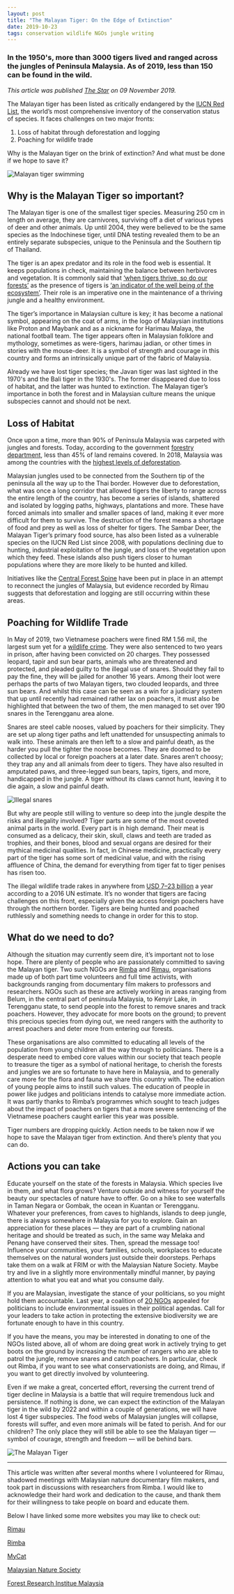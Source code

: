 ```yaml
---
layout: post
title: "The Malayan Tiger: On the Edge of Extinction"
date: 2019-10-23
tags: conservation wildlife NGOs jungle writing
---
```

### In the 1950's, more than **3000** tigers lived and ranged across the jungles of Peninsula Malaysia. As of 2019, less than **150** can be found in the wild.

*This article was published [The Star](https://www.thestar.com.my/opinion/letters/2019/11/09/on-the-brink-of-extinction) on 09 November 2019.* 

The Malayan tiger has been listed as critically endangered by the [IUCN Red List](http://www.wwf.org.my/?19945/The-Malayan-tiger-is-officially-Critically-Endangered), the world’s most comprehensive inventory of the conservation status of species. It faces challenges on two major fronts:

1. Loss of habitat through deforestation and logging
2. Poaching for wildlife trade

Why is the Malayan tiger on the brink of extinction? And what must be done if we hope to save it?

![Malayan tiger swimming](/assets/img/malayan-tiger-1.png)

## Why is the Malayan Tiger so important?

The Malayan tiger is one of the smallest tiger species. Measuring 250 cm in length on average, they are carnivores, surviving off a diet of various types of deer and other animals. Up until 2004, they were believed to be the same species as the Indochinese tiger, until DNA testing revealed them to be an entirely separate subspecies, unique to the Peninsula and the Southern tip of Thailand.

The tiger is an apex predator and its role in the food web is essential. It keeps populations in check, maintaining the balance between herbivores and vegetation. It is commonly said that [‘when tigers thrive, so do our forests’](https://www.youtube.com/watch?v=gg-XWADEpWM&t=159s) as the presence of tigers is [‘an indicator of the well being of the ecosystem’](https://www.wwfindia.org/about_wwf/priority_species/bengal_tiger/why_save_the_tigers/). Their role is an imperative one in the maintenance of a thriving jungle and a healthy environment.

The tiger’s importance in Malaysian culture is key; it has become a national symbol, appearing on the coat of arms, in the logo of Malaysian institutions like Proton and Maybank and as a nickname for Harimau Malaya, the national football team. The tiger appears often in Malaysian folklore and mythology, sometimes as were-tigers, harimau jadian, or other times in stories with the mouse-deer. It is a symbol of strength and courage in this country and forms an intrinsically unique part of the fabric of Malaysia.

Already we have lost tiger species; the Javan tiger was last sighted in the 1970's and the Bali tiger in the 1930's. The former disappeared due to loss of habitat, and the latter was hunted to extinction. The Malayan tiger’s importance in both the forest and in Malaysian culture means the unique subspecies cannot and should not be next.

## Loss of Habitat

Once upon a time, more than 90% of Peninsula Malaysia was carpeted with jungles and forests. Today, according to the government [forestry department](https://www.forestry.gov.my/en/2016-06-07-02-53-46/2016-06-07-03-12-29), less than 45% of land remains covered. In 2018, Malaysia was among the countries with the [highest levels of deforestation](https://www.malaymail.com/news/life/2019/04/26/report-malaysia-among-countries-with-high-levels-of-deforestation-in-2018/1747149).

Malaysian jungles used to be connected from the Southern tip of the peninsula all the way up to the Thai border. However due to deforestation, what was once a long corridor that allowed tigers the liberty to range across the entire length of the country, has become a series of islands, shattered and isolated by logging paths, highways, plantations and more. These have forced animals into smaller and smaller spaces of land, making it ever more difficult for them to survive. The destruction of the forest means a shortage of food and prey as well as loss of shelter for tigers. The Sambar Deer, the Malayan Tiger’s primary food source, has also been listed as a vulnerable species on the IUCN Red List since 2008, with populations declining due to hunting, industrial exploitation of the jungle, and loss of the vegetation upon which they feed. These islands also push tigers closer to human populations where they are more likely to be hunted and killed.

Initiatives like the [Central Forest Spine](https://www.undp.org/content/dam/malaysia/docs/Central%20Forest%20Spine%20Final%20Pro%20Doc.pdf) have been put in place in an attempt to reconnect the jungles of Malaysia, but evidence recorded by Rimau suggests that deforestation and logging are still occurring within these areas.

## Poaching for Wildlife Trade

In May of 2019, two Vietnamese poachers were fined RM 1.56 mil, the largest sum yet for a [wildlife crime](https://www.thestar.com.my/news/nation/2019/05/16/poachers-fined-rm156mil-the-biggest-yet-for-wildlife-crime). They were also sentenced to two years in prison, after having been convicted on 20 charges. They possessed leopard, tapir and sun bear parts, animals who are threatened and protected, and pleaded guilty to the illegal use of snares. Should they fail to pay the fine, they will be jailed for another 16 years. Among their loot were perhaps the parts of two Malayan tigers, two clouded leopards, and three sun bears. And whilst this case can be seen as a win for a judiciary system that up until recently had remained rather lax on poachers, it must also be highlighted that between the two of them, the men managed to set over 190 snares in the Terengganu area alone.

Snares are steel cable nooses, valued by poachers for their simplicity. They are set up along tiger paths and left unattended for unsuspecting animals to walk into. These animals are then left to a slow and painful death, as the harder you pull the tighter the noose becomes. They are doomed to be collected by local or foreign poachers at a later date. Snares aren’t choosy; they trap any and all animals from deer to tigers. They have also resulted in amputated paws, and three-legged sun bears, tapirs, tigers, and more, handicapped in the jungle. A tiger without its claws cannot hunt, leaving it to die again, a slow and painful death.

![Illegal snares](/assets/img/snares.jpg)

But why are people still willing to venture so deep into the jungle despite the risks and illegality involved? Tiger parts are some of the most coveted animal parts in the world. Every part is in high demand. Their meat is consumed as a delicacy, their skin, skull, claws and teeth are traded as trophies, and their bones, blood and sexual organs are desired for their mythical medicinal qualities. In fact, in Chinese medicine, practically every part of the tiger has some sort of medicinal value, and with the rising affluence of China, the demand for everything from tiger fat to tiger penises has risen too.

The illegal wildlife trade rakes in anywhere from [USD 7–23 billion](https://www.traffic.org/about-us/illegal-wildlife-trade/) a year according to a 2016 UN estimate. It’s no wonder that tigers are facing challenges on this front, especially given the access foreign poachers have through the northern border. Tigers are being hunted and poached ruthlessly and something needs to change in order for this to stop.

## What do we need to do?

Although the situation may currently seem dire, it’s important not to lose hope. There are plenty of people who are passionately committed to saving the Malayan tiger. Two such NGOs are [Rimba](https://rimbaresearch.org/) and [Rimau](http://rimau.ngo/), organisations made up of both part time volunteers and full time activists, with backgrounds ranging from documentary film makers to professors and researchers. NGOs such as these are actively working in areas ranging from Belum, in the central part of peninsula Malaysia, to Kenyir Lake, in Terengganu state, to send people into the forest to remove snares and track poachers. However, they advocate for more boots on the ground; to prevent this precious species from dying out, we need rangers with the authority to arrest poachers and deter more from entering our forests.

These organisations are also committed to educating all levels of the population from young children all the way through to politicians. There is a desperate need to embed core values within our society that teach people to treasure the tiger as a symbol of national heritage, to cherish the forests and jungles we are so fortunate to have here in Malaysia, and to generally care more for the flora and fauna we share this country with. The education of young people aims to instill such values. The education of people in power like judges and politicians intends to catalyse more immediate action. It was partly thanks to Rimba’s programmes which sought to teach judges about the impact of poachers on tigers that a more severe sentencing of the Vietnamese poachers caught earlier this year was possible.

Tiger numbers are dropping quickly. Action needs to be taken now if we hope to save the Malayan tiger from extinction. And there’s plenty that you can do.

## Actions you can take

Educate yourself on the state of the forests in Malaysia. Which species live in them, and what flora grows? Venture outside and witness for yourself the beauty our spectacles of nature have to offer. Go on a hike to see waterfalls in Taman Negara or Gombak, the ocean in Kuantan or Terengganu. Whatever your preferences, from caves to highlands, islands to deep jungle, there is always somewhere in Malaysia for you to explore. Gain an appreciation for these places — they are part of a crumbling national heritage and should be treated as such, in the same way Melaka and Penang have conserved their sites. Then, spread the message too! Influence your communities, your families, schools, workplaces to educate themselves on the natural wonders just outside their doorsteps. Perhaps take them on a walk at FRIM or with the Malaysian Nature Society. Maybe try and live in a slightly more environmentally mindful manner, by paying attention to what you eat and what you consume daily.

If you are Malaysian, investigate the stance of your politicians, so you might hold them accountable. Last year, a coalition of [20 NGOs](https://www.thestar.com.my/news/nation/2018/04/11/include-environmental-needs-in-ge14-agendas-politicians-urged) appealed for politicians to include environmental issues in their political agendas. Call for your leaders to take action in protecting the extensive biodiversity we are fortunate enough to have in this country.

If you have the means, you may be interested in donating to one of the NGOs listed above, all of whom are doing great work in actively trying to get boots on the ground by increasing the number of rangers who are able to patrol the jungle, remove snares and catch poachers. In particular, check out Rimba, if you want to see what conservationists are doing, and Rimau, if you want to get directly involved by volunteering.

Even if we make a great, concerted effort, reversing the current trend of tiger decline in Malaysia is a battle that will require tremendous luck and persistence. If nothing is done, we can expect the extinction of the Malayan tiger in the wild by 2022 and within a couple of generations, we will have lost 4 tiger subspecies. The food webs of Malaysian jungles will collapse, forests will suffer, and even more animals will be fated to perish. And for our children? The only place they will still be able to see the Malayan tiger — symbol of courage, strength and freedom — will be behind bars.

![The Malayan Tiger](/assets/img/malayan-tiger-2.jpg)

---
This article was written after several months where I volunteered for Rimau, shadowed meetings with Malaysian nature documentary film makers, and took part in
discussions with researchers from Rimba. I would like to acknowledge their hard work and dedication to the cause, and thank them for their willingness
to take people on board and educate them.

Below I have linked some more websites you may like to check out:

[Rimau](http://rimau.ngo/)

[Rimba](https://rimbaresearch.org/)

[MyCat](http://mycat.my/)

[Malaysian Nature Society](https://www.mns.my/)

[Forest Research Institue Malaysia](https://www.frim.gov.my/)
